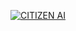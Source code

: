 [![CITIZEN AI](https://img.shields.io/badge/%F0%9F%A4%97-CITIZEN%20AI%20PROJECT-blue)](https://huggingface.co/spaces/Prithishwaran/CITIZEN_AI)
